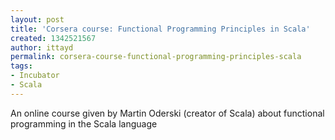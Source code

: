 ```yaml
---
layout: post
title: 'Corsera course: Functional Programming Principles in Scala'
created: 1342521567
author: ittayd
permalink: corsera-course-functional-programming-principles-scala
tags:
- Incubator
- Scala
---
```

<p>An online course given by Martin Oderski (creator of Scala)&nbsp;about functional programming in the Scala language</p>
